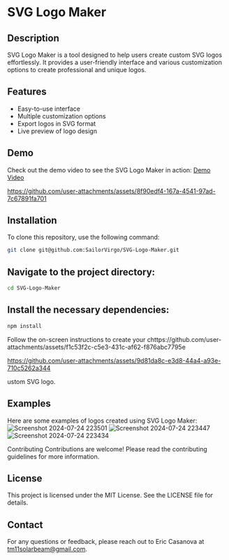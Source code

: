 # SVG Logo Maker

## Description

SVG Logo Maker is a tool designed to help users create custom SVG logos effortlessly. It provides a user-friendly interface and various customization options to create professional and unique logos.

## Features

- Easy-to-use interface
- Multiple customization options
- Export logos in SVG format
- Live preview of logo design

## Demo

Check out the demo video to see the SVG Logo Maker in action: [Demo Video](https://app.screencastify.com/v3/watch/nPU8Oe03kLQWTsOxbDyF)



https://github.com/user-attachments/assets/8f90edf4-167a-4541-97ad-7c67891fa701



## Installation

To clone this repository, use the following command:

```bash
git clone git@github.com:SailorVirgo/SVG-Logo-Maker.git 
```

## Navigate to the project directory:

```bash
cd SVG-Logo-Maker
```

## Install the necessary dependencies:

```bash
npm install
```

Follow the on-screen instructions to create your chttps://github.com/user-attachments/assets/f1c53f2c-c5e3-431c-af62-f876abc7795e


https://github.com/user-attachments/assets/9d81da8c-e3d8-44a4-a93e-710c5262a344

ustom SVG logo.

## Examples
Here are some examples of logos created using SVG Logo Maker:
![Screenshot 2024-07-24 223501](https://github.com/user-attachments/assets/2295b6e3-1456-4ad6-b7a4-c1fc0f6f3c53)
![Screenshot 2024-07-24 223447](https://github.com/user-attachments/assets/67d5ceeb-2dad-4cfa-bae7-310ed9ef2dbd)
![Screenshot 2024-07-24 223434](https://github.com/user-attachments/assets/836dc304-15a6-4d29-aa8d-306847897604)



Contributing
Contributions are welcome! Please read the contributing guidelines for more information.

## License
This project is licensed under the MIT License. See the LICENSE file for details.

## Contact
For any questions or feedback, please reach out to Eric Casanova at tm11solarbeam@gmail.com.



